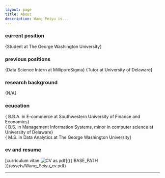 ```yaml
---
layout: page
title: About
description: Wang Peiyu is...
---
```


### <a name="currentposition"></a>current position
{Student at The George Washington University}


### <a name="previousposition"></a>previous positions
{Data Science Intern at MilliporeSigma}
{Tutor at University of Delaware}


### <a name="researchbackground"></a>research background
{N/A}


### <a name="education"></a>ecucation
{ B.B.A. in E-commerce at Southwestern University of Finance and Economics} <br>
{ B.S. in Management Information Systems, minor in computer science at University of Delaware}  
{ M.S. in Data Analytics at The George Washington University}


### <a name="cvandresume"></a>cv and resume
[curriculum vitae ![CV as pdf](icons16/pdf-icon.png)]({{ BASE_PATH }}/assets/Wang_Peiyu_cv.pdf)

---

